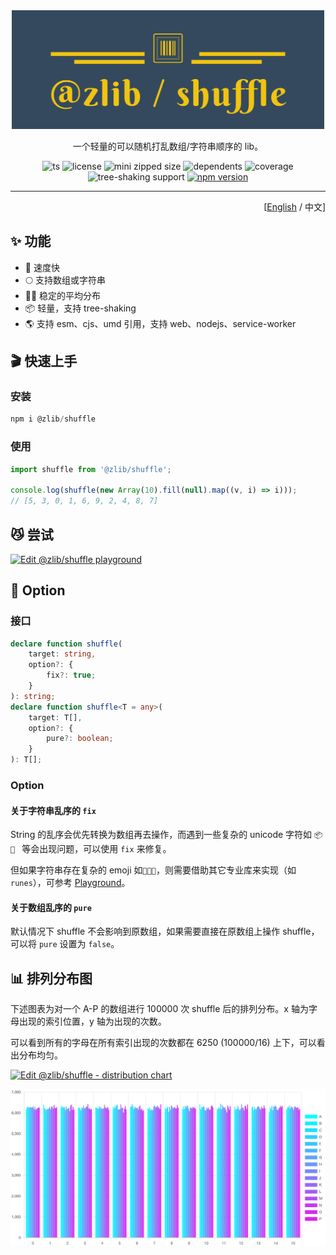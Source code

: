 <div align='center'>

<img src='./logo.png' width='500px'/>

一个轻量的可以随机打乱数组/字符串顺序的 lib。

![ts](https://badgen.net/badge/-/TypeScript/blue?icon=typescript&label)
![license](https://badgen.net/github/license/ZxBing0066/zlib)
![mini zipped size](https://img.shields.io/bundlephobia/minzip/@zlib/shuffle)
![dependents](https://badgen.net/npm/dependents/@zlib/shuffle)
![coverage](https://badgen.net/badge/coverage/100%25/green)
![tree-shaking support](https://badgen.net/bundlephobia/tree-shaking/@zlib/shuffle)
[![npm version](https://badgen.net/npm/v/@zlib/shuffle)](https://www.npmjs.com/package/@zlib/shuffle)

</div>

<hr/>

<div align='right'>

[[English](README.md) / 中文]

</div>

## ✨ 功能

-   🚀 速度快
-   🌕 支持数组或字符串
-   🕺🏻 稳定的平均分布
-   📦 轻量，支持 tree-shaking
-   🌎 支持 esm、cjs、umd 引用，支持 web、nodejs、service-worker

## 🎬 快速上手

### 安装

```js
npm i @zlib/shuffle
```

### 使用

```ts
import shuffle from '@zlib/shuffle';

console.log(shuffle(new Array(10).fill(null).map((v, i) => i)));
// [5, 3, 0, 1, 6, 9, 2, 4, 8, 7]
```

## 😼 尝试

[![Edit @zlib/shuffle playground](https://codesandbox.io/static/img/play-codesandbox.svg)](https://codesandbox.io/s/zlib-shuffle-playground-kitsk?fontsize=14&hidenavigation=1&theme=dark)

## 🎨 Option

### 接口

```ts
declare function shuffle(
    target: string,
    option?: {
        fix?: true;
    }
): string;
declare function shuffle<T = any>(
    target: T[],
    option?: {
        pure?: boolean;
    }
): T[];
```

### Option

#### 关于字符串乱序的 `fix`

String 的乱序会优先转换为数组再去操作，而遇到一些复杂的 unicode 字符如 `📦 🚀 ` 等会出现问题，可以使用 `fix` 来修复。

但如果字符串存在复杂的 emoji 如`👩🏾‍🔧`，则需要借助其它专业库来实现（如 `runes`），可参考
[Playground](https://codesandbox.io/s/zlib-shuffle-playground-kitsk?file=/src/index.js)。

#### 关于数组乱序的 `pure`

默认情况下 shuffle 不会影响到原数组，如果需要直接在原数组上操作 shuffle，可以将 `pure` 设置为 `false`。

## 📊 排列分布图

下述图表为对一个 A-P 的数组进行 100000 次 shuffle 后的排列分布。x 轴为字母出现的索引位置，y 轴为出现的次数。

可以看到所有的字母在所有索引出现的次数都在 6250 (100000/16) 上下，可以看出分布均匀。

[![Edit @zlib/shuffle - distribution chart](https://codesandbox.io/static/img/play-codesandbox.svg)](https://codesandbox.io/s/zlib-shuffle-distribution-chart-2j33q?fontsize=14&hidenavigation=1&theme=dark)

![distribution-chart](./shuffle-distribution-chart.png)

